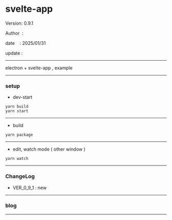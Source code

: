 ﻿# svelte-app

 Version: 0.9.1

 Author  :

 date    : 2025/01/31

 update  :

***

electron + svelte-app , example

***
### setup
* dev-start

```
yarn build
yarn start
```
***
* build
```
yarn package
```
***
* edit, watch mode ( other window )
```
yarn watch
```
***
### ChangeLog
* VER_0_9_1 : new

***
### blog 


***

